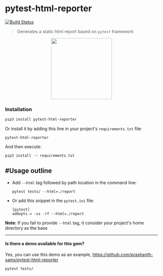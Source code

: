 # pytest-html-reporter
[![Build Status](https://travis-ci.com/prashanth-sams/pytest-html-reporter.svg?branch=master)](https://travis-ci.com/prashanth-sams/pytest-html-reporter)

> Generates a static html report based on `pytest` framework

<div align="center"><img src="./PHR.png" width="200"/></div>

### Installation

```bash
pip3 install pytest-html-reporter
```

Or install it by adding this line in your project's `requirements.txt` file:

```text
pytest-html-reporter
```

And then execute:
```bash
pip3 install -r requirements.txt
```

## #Usage outline

- Add `--html` tag followed by path location in the command line:
    ```shell script
    pytest tests/ --html=./report
    ```

- Or add this snippet in the `pytest.ini` file:
    ```shell script
    [pytest]
    addopts = -vs -rf --html=./report
    ```

**Note:** If you fail to provide `--html` tag, it consider your project's home directory as the base 

---
#### Is there a demo available for this gem?

Yes, you can use this demo as an example, https://github.com/prashanth-sams/pytest-html-reporter
```
pytest tests/
```